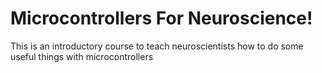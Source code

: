 # Microcontrollers For Neuroscience!
This is an introductory course to teach neuroscientists how to do some useful things with microcontrollers
